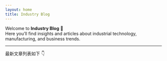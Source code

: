 ```yaml
---
layout: home
title: Industry Blog
---
```


Welcome to **Industry Blog** 👋  
Here you’ll find insights and articles about industrial technology, manufacturing, and business trends.

---

最新文章列表如下 👇
